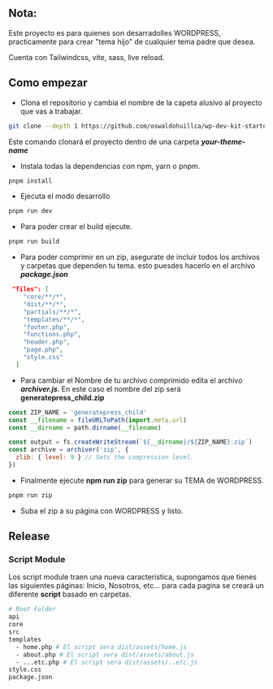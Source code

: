 ## Nota:

Este proyecto es para quienes son desarradolles WORDPRESS, practicamente para crear "tema hijo" de cualquier tema padre que desea.

Cuenta con Tailwindcss, vite, sass, live reload.

## Como empezar

- Clona el repositorio y cambia el nombre de la capeta alusivo al proyecto que vas a trabajar.

```bash
git clone --depth 1 https://github.com/oswaldohuillca/wp-dev-kit-started.git your-theme-name
```
Este comando clonará el proyecto dentro de una carpeta ***your-theme-name***

- Instala todas la dependencias con npm, yarn o pnpm.

```bash
pnpm install
```

- Ejecuta el modo desarrollo

```bash
pnpm run dev
```

- Para poder crear el build ejecute.

```bash
pnpm run build
```

- Para poder comprimir en un zip, asegurate de incluir todos los archivos y carpetas que dependen tu tema.
esto  puesdes hacerlo en el archivo ***package.json***

```json
 "files": [
    "core/**/*",
    "dist/**/*",
    "partials/**/*",
    "templates/**/*",
    "footer.php",
    "functions.php",
    "header.php",
    "page.php",
    "style.css"
  ]
```
- Para cambiar el Nombre de tu archivo comprimido edita el archivo ***archiver.js***. En este caso el nombre del zip será **generatepress_child.zip**

```js
const ZIP_NAME = 'generatepress_child'
const __filename = fileURLToPath(import.meta.url)
const __dirname = path.dirname(__filename)

const output = fs.createWriteStream(`${__dirname}/${ZIP_NAME}.zip`)
const archive = archiver('zip', {
  zlib: { level: 9 } // Sets the compression level.
})
```

- Finalmente ejecute **npm run zip** para generar su TEMA de WORDPRESS.

```bash
pnpm run zip
```
- Suba el zip a su página con WORDPRESS y listo.

## Release

### Script Module

Los script module traen una nueva caracteristica, supongamos que tienes las siguientes páginas: Inicio, Nosotros, etc... para cada pagina se creará un diferente **script** basado en carpetas.

```bash
# Root Folder
api
core
src
templates
  - home.php # El script sera dist/assets/home.js
  - about.php # El script sera dist/assets/about.js
  - ...etc.php # El script sera dist/assets/..etc.js
style.css
package.json
```